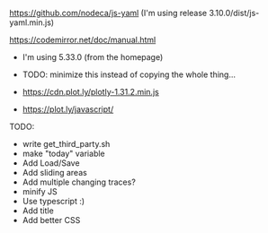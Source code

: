 https://github.com/nodeca/js-yaml (I'm using release 3.10.0/dist/js-yaml.min.js)

https://codemirror.net/doc/manual.html
- I'm using 5.33.0 (from the homepage)
- TODO: minimize this instead of copying the whole thing...

- https://cdn.plot.ly/plotly-1.31.2.min.js
- https://plot.ly/javascript/

TODO:
- write get_third_party.sh
- make "today" variable
- Add Load/Save
- Add sliding areas
- Add multiple changing traces?
- minify JS
- Use typescript :)
- Add title
- Add better CSS
